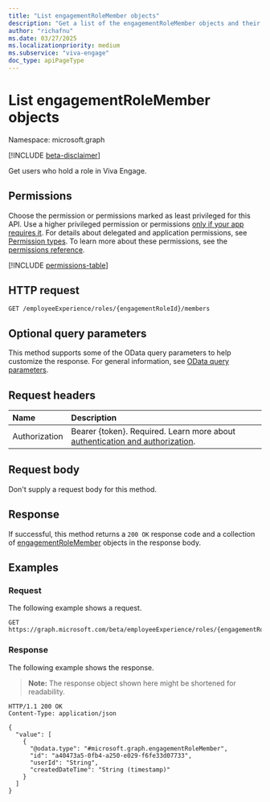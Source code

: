 ```yaml
---
title: "List engagementRoleMember objects"
description: "Get a list of the engagementRoleMember objects and their properties."
author: "richafnu"
ms.date: 03/27/2025
ms.localizationpriority: medium
ms.subservice: "viva-engage"
doc_type: apiPageType
---
```


# List engagementRoleMember objects

Namespace: microsoft.graph

[!INCLUDE [beta-disclaimer](../../includes/beta-disclaimer.md)]

Get users who hold a role in Viva Engage.

## Permissions

Choose the permission or permissions marked as least privileged for this API. Use a higher privileged permission or permissions [only if your app requires it](/graph/permissions-overview#best-practices-for-using-microsoft-graph-permissions). For details about delegated and application permissions, see [Permission types](/graph/permissions-overview#permission-types). To learn more about these permissions, see the [permissions reference](/graph/permissions-reference).

<!-- {
  "blockType": "permissions",
  "name": "engagementrole-list-members-permissions"
}
-->
[!INCLUDE [permissions-table](../includes/permissions/engagementrole-list-members-permissions.md)]

## HTTP request

<!-- {
  "blockType": "ignored"
}
-->
``` http
GET /employeeExperience/roles/{engagementRoleId}/members
```
<!-- GET /me/employeeExperience/assignedRoles/{engagementRoleId}/members -->

## Optional query parameters

This method supports some of the OData query parameters to help customize the response. For general information, see [OData query parameters](/graph/query-parameters).

## Request headers

|Name|Description|
|:---|:---|
|Authorization|Bearer {token}. Required. Learn more about [authentication and authorization](/graph/auth/auth-concepts).|

## Request body

Don't supply a request body for this method.

## Response

If successful, this method returns a `200 OK` response code and a collection of [engagementRoleMember](../resources/engagementrolemember.md) objects in the response body.

## Examples

### Request

The following example shows a request.
<!-- {
  "blockType": "request",
  "name": "list_engagementrolemember"
}
-->
``` http
GET https://graph.microsoft.com/beta/employeeExperience/roles/{engagementRoleId}/members
```


### Response

The following example shows the response.
>**Note:** The response object shown here might be shortened for readability.
<!-- {
  "blockType": "response",
  "truncated": true,
  "@odata.type": "microsoft.graph.engagementRoleMember"
}
-->
``` http
HTTP/1.1 200 OK
Content-Type: application/json

{
  "value": [
    {
      "@odata.type": "#microsoft.graph.engagementRoleMember",
      "id": "a40473a5-0fb4-a250-e029-f6fe33d07733",
      "userId": "String",
      "createdDateTime": "String (timestamp)"
    }
  ]
}
```


